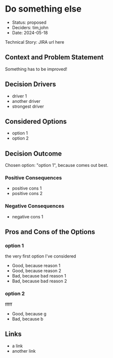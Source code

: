 # Do something else

* Status: proposed
* Deciders: tim,john
* Date: 2024-05-18

Technical Story: JIRA url here

## Context and Problem Statement

Something has to be improved!

## Decision Drivers

* driver 1
* another driver
* strongest driver

## Considered Options

* option 1
* option 2

## Decision Outcome

Chosen option: "option 1", because comes out best.

### Positive Consequences

* positive cons 1
* positive cons 2

### Negative Consequences

* negative cons 1

## Pros and Cons of the Options

### option 1

the very first option I've considered

* Good, because reason 1
* Good, because reason 2
* Bad, because bad reason 1
* Bad, because bad reason 2

### option 2

fffff

* Good, because g
* Bad, because b

## Links

* a link
* another link
